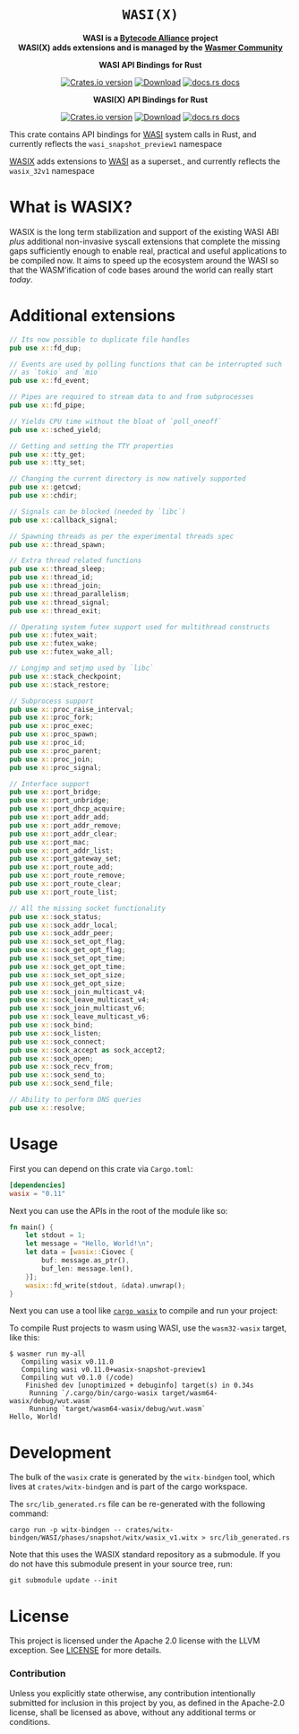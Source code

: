 <div align="center">
  <h1><code>WASI(X)</code></h1>

<strong>WASI is a <a href="https://bytecodealliance.org/">Bytecode Alliance</a> project</strong><br />
<strong>WASI(X) adds extensions and is managed by the <a href="https://wasmer.io/">Wasmer Community</a></strong>

  <p>
    <strong>WASI API Bindings for Rust</strong>
  </p>

  <p>
    <a href="https://crates.io/crates/wasi"><img src="https://img.shields.io/crates/v/wasi.svg?style=flat-square" alt="Crates.io version" /></a>
    <a href="https://crates.io/crates/wasi"><img src="https://img.shields.io/crates/d/wasi.svg?style=flat-square" alt="Download" /></a>
    <a href="https://docs.rs/wasi/"><img src="https://img.shields.io/badge/docs-latest-blue.svg?style=flat-square" alt="docs.rs docs" /></a>
  </p>

  <p>
    <strong>WASI(X) API Bindings for Rust</strong>
  </p>

  <p>
    <a href="https://crates.io/crates/wasix"><img src="https://img.shields.io/crates/v/wasix.svg?style=flat-square" alt="Crates.io version" /></a>
    <a href="https://crates.io/crates/wasix"><img src="https://img.shields.io/crates/d/wasix.svg?style=flat-square" alt="Download" /></a>
    <a href="https://docs.rs/wasix/"><img src="https://img.shields.io/badge/docs-latest-blue.svg?style=flat-square" alt="docs.rs docs" /></a>
  </p>
</div>

This crate contains API bindings for [WASI](https://github.com/WebAssembly/WASI)
system calls in Rust, and currently reflects the `wasi_snapshot_preview1` namespace

[WASIX](https://github.com/john-sharratt/wasix) adds extensions to [WASI](https://github.com/WebAssembly/WASI)
as a superset., and currently reflects the `wasix_32v1` namespace

# What is WASIX?

WASIX is the long term stabilization and support of the existing WASI ABI *plus* additional non-invasive syscall extensions that complete the missing gaps sufficiently enough to enable real, practical and useful applications to be compiled now. It aims to speed up the ecosystem around the WASI so that the WASM’ification of code bases around the world can really start *today*.

# Additional extensions

```rust
// Its now possible to duplicate file handles
pub use x::fd_dup;

// Events are used by polling functions that can be interrupted such
// as `tokio` and `mio`
pub use x::fd_event;

// Pipes are required to stream data to and from subprocesses
pub use x::fd_pipe;

// Yields CPU time without the bloat of `poll_oneoff`
pub use x::sched_yield;

// Getting and setting the TTY properties
pub use x::tty_get;
pub use x::tty_set;

// Changing the current directory is now natively supported
pub use x::getcwd;
pub use x::chdir;

// Signals can be blocked (needed by `libc`)
pub use x::callback_signal;

// Spawning threads as per the experimental threads spec
pub use x::thread_spawn;

// Extra thread related functions
pub use x::thread_sleep;
pub use x::thread_id;
pub use x::thread_join;
pub use x::thread_parallelism;
pub use x::thread_signal;
pub use x::thread_exit;

// Operating system futex support used for multithread constructs
pub use x::futex_wait;
pub use x::futex_wake;
pub use x::futex_wake_all;

// Longjmp and setjmp used by `libc`
pub use x::stack_checkpoint;
pub use x::stack_restore;

// Subprocess support
pub use x::proc_raise_interval;
pub use x::proc_fork;
pub use x::proc_exec;
pub use x::proc_spawn;
pub use x::proc_id;
pub use x::proc_parent;
pub use x::proc_join;
pub use x::proc_signal;

// Interface support
pub use x::port_bridge;
pub use x::port_unbridge;
pub use x::port_dhcp_acquire;
pub use x::port_addr_add;
pub use x::port_addr_remove;
pub use x::port_addr_clear;
pub use x::port_mac;
pub use x::port_addr_list;
pub use x::port_gateway_set;
pub use x::port_route_add;
pub use x::port_route_remove;
pub use x::port_route_clear;
pub use x::port_route_list;

// All the missing socket functionality
pub use x::sock_status;
pub use x::sock_addr_local;
pub use x::sock_addr_peer;
pub use x::sock_set_opt_flag;
pub use x::sock_get_opt_flag;
pub use x::sock_set_opt_time;
pub use x::sock_get_opt_time;
pub use x::sock_set_opt_size;
pub use x::sock_get_opt_size;
pub use x::sock_join_multicast_v4;
pub use x::sock_leave_multicast_v4;
pub use x::sock_join_multicast_v6;
pub use x::sock_leave_multicast_v6;
pub use x::sock_bind;
pub use x::sock_listen;
pub use x::sock_connect;
pub use x::sock_accept as sock_accept2;
pub use x::sock_open;
pub use x::sock_recv_from;
pub use x::sock_send_to;
pub use x::sock_send_file;

// Ability to perform DNS queries
pub use x::resolve;
```

# Usage

First you can depend on this crate via `Cargo.toml`:

```toml
[dependencies]
wasix = "0.11"
```

Next you can use the APIs in the root of the module like so:

```rust
fn main() {
    let stdout = 1;
    let message = "Hello, World!\n";
    let data = [wasix::Ciovec {
        buf: message.as_ptr(),
        buf_len: message.len(),
    }];
    wasix::fd_write(stdout, &data).unwrap();
}
```

Next you can use a tool like [`cargo
wasix`](https://github.com/wasmerio/cargo-wasix) to compile and run your
project:

To compile Rust projects to wasm using WASI, use the `wasm32-wasix` target,
like this:

```
$ wasmer run my-all
   Compiling wasix v0.11.0
   Compiling wasi v0.11.0+wasix-snapshot-preview1
   Compiling wut v0.1.0 (/code)
    Finished dev [unoptimized + debuginfo] target(s) in 0.34s
     Running `/.cargo/bin/cargo-wasix target/wasm64-wasix/debug/wut.wasm`
     Running `target/wasm64-wasix/debug/wut.wasm`
Hello, World!
```

# Development

The bulk of the `wasix` crate is generated by the `witx-bindgen` tool, which lives at
`crates/witx-bindgen` and is part of the cargo workspace.

The `src/lib_generated.rs` file can be re-generated with the following
command:

```
cargo run -p witx-bindgen -- crates/witx-bindgen/WASI/phases/snapshot/witx/wasix_v1.witx > src/lib_generated.rs
```

Note that this uses the WASIX standard repository as a submodule. If you do not
have this submodule present in your source tree, run:
```
git submodule update --init
```

# License

This project is licensed under the Apache 2.0 license with the LLVM exception.
See [LICENSE](LICENSE) for more details.

### Contribution

Unless you explicitly state otherwise, any contribution intentionally submitted
for inclusion in this project by you, as defined in the Apache-2.0 license,
shall be licensed as above, without any additional terms or conditions.
